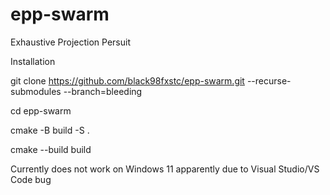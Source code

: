 # epp-swarm
Exhaustive Projection Persuit

Installation

git clone https://github.com/black98fxstc/epp-swarm.git --recurse-submodules --branch=bleeding

cd epp-swarm

cmake -B build -S .

cmake --build build

Currently does not work on Windows 11 apparently due to Visual Studio/VS Code bug

